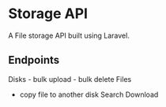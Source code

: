 # Storage API

A File storage API built using Laravel.

## Endpoints

Disks
    - bulk upload
    - bulk delete
Files
   - copy file to another disk
Search
Download
